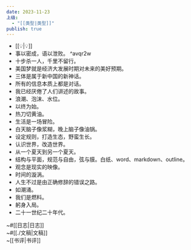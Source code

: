 ```yaml
---
date: 2023-11-23
上级:
  - "[[类型|类型]]"
publish: true
---
```

  
- [[💡|💡]]  
- 事以密成，语以泄败。 ^avqr2w  
- 十步杀一人，千里不留行。  
- 美国梦就是经济大发展时期对未来的美好预期。  
- 三体是属于新中国的新神话。  
- 所有的信息本质上都是对话。  
- 我已经厌倦了人们讲述的故事。  
- 浪潮、泡沫、水位。  
- 以终为始。  
- 热刀切黄油。  
- 生活是一场冒险。  
- 白天脑子像浆糊，晚上脑子像油锅。  
- 设定规则，打造生态，野蛮生长。  
- 认识世界，改造世界。  
- 从一个夏天到另一个夏天。  
- 结构与平面，规范与自由，弦与膜。白纸、word、markdown、outline。  
- 观念是现实的映像。  
- 时间的漩涡。  
- 人生不过是由正确修辞的错误之路。  
- 如潮涌。  
- 我们是燃料。  
- 躬身入局。  
- 二十一世纪二十年代。  
  
~#[[日志|日志]]    
~#[[./文稿|文稿]]    
~[[书评|书评]]  
